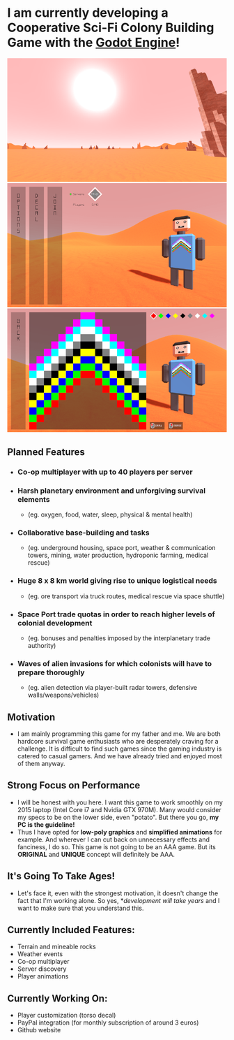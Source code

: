 # I am currently developing a Cooperative Sci-Fi Colony Building Game with the [Godot Engine](https://godotengine.org/)!

![Screenshot 1](captures/harsh_planet.png?raw=true "Harsh Planet")
![Screenshot 2](captures/main_menu.png?raw=true "Main Menu")
![Screenshot 3](captures/decal_editor.png?raw=true "Decal Editor")

## Planned Features
* ### Co-op multiplayer with up to 40 players per server
* ### Harsh planetary environment and unforgiving survival elements
  * (eg. oxygen, food, water, sleep, physical & mental health)
* ### Collaborative base-building and tasks
  * (eg. underground housing, space port, weather & communication towers, mining, water production, hydroponic farming, medical rescue)
* ### Huge 8 x 8 km world giving rise to unique logistical needs
  * (eg. ore transport via truck routes, medical rescue via space shuttle)
* ### Space Port trade quotas in order to reach higher levels of colonial development
  * (eg. bonuses and penalties imposed by the interplanetary trade authority)
* ### Waves of alien invasions for which colonists will have to prepare thoroughly
  * (eg. alien detection via player-built radar towers, defensive walls/weapons/vehicles)

## Motivation
* I am mainly programming this game for my father and me. We are both hardcore survival game enthusiasts who are desperately craving for a challenge. It is difficult to find such games since the gaming industry is catered to casual gamers. And we have already tried and enjoyed most of them anyway.

## Strong Focus on Performance
* I will be honest with you here. I want this game to work smoothly on my 2015 laptop (Intel Core i7 and Nvidia GTX 970M). Many would consider my specs to be on the lower side, even "potato". But there you go, **my PC is the guideline!**
* Thus I have opted for **low-poly graphics** and **simplified animations** for example. And wherever I can cut back on unnecessary effects and fanciness, I do so. This game is not going to be an AAA game. But its **ORIGINAL** and **UNIQUE** concept will definitely be AAA.

## It's Going To Take Ages!
* Let's face it, even with the strongest motivation, it doesn't change the fact that I'm working alone. So yes, **development will take years* and I want to make sure that you understand this.

## Currently Included Features:
* Terrain and mineable rocks
* Weather events
* Co-op multiplayer
* Server discovery
* Player animations

## Currently Working On:
* Player customization (torso decal)
* PayPal integration (for monthly subscription of around 3 euros)
* Github website
